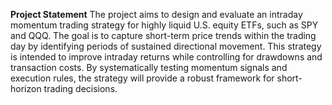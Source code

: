 **Project Statement**
The project aims to design and evaluate an intraday momentum trading strategy for highly liquid U.S. equity ETFs, such as SPY and QQQ. The goal is to capture short-term price trends within the trading day by identifying periods of sustained directional movement. This strategy is intended to improve intraday returns while controlling for drawdowns and transaction costs. By systematically testing momentum signals and execution rules, the strategy will provide a robust framework for short-horizon trading decisions.
